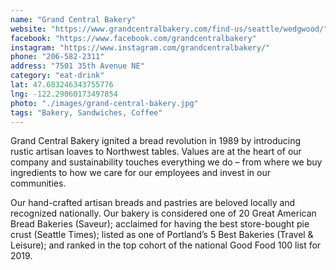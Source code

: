 ```yaml
---
name: "Grand Central Bakery"
website: "https://www.grandcentralbakery.com/find-us/seattle/wedgwood/"
facebook: "https://www.facebook.com/grandcentralbakery"
instagram: "https://www.instagram.com/grandcentralbakery/"
phone: "206-582-2311"
address: "7501 35th Avenue NE"
category: "eat-drink"
lat: 47.683246343755776
lng: -122.29060173497854
photo: "./images/grand-central-bakery.jpg"
tags: "Bakery, Sandwiches, Coffee"
---
```


Grand Central Bakery ignited a bread revolution in 1989 by introducing rustic artisan loaves to Northwest tables. Values are at the heart of our company and sustainability touches everything we do – from where we buy ingredients to how we care for our employees and invest in our communities.

Our hand-crafted artisan breads and pastries are beloved locally and recognized nationally. Our bakery is considered one of 20 Great American Bread Bakeries (Saveur); acclaimed for having the best store-bought pie crust (Seattle Times); listed as one of Portland’s 5 Best Bakeries (Travel & Leisure); and ranked in the top cohort of the national Good Food 100 list for 2019.